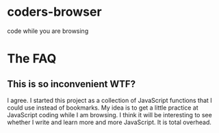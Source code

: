 # coders-browser
code while you are browsing
# The FAQ
## This is so inconvenient WTF?
I agree.  I started this project as a collection of JavaScript functions that I could use instead of bookmarks.  My idea is to get a little practice at JavaScript coding while I am browsing.  I think it will be interesting to see whether I write and learn more and more JavaScript.  It is total overhead. 

